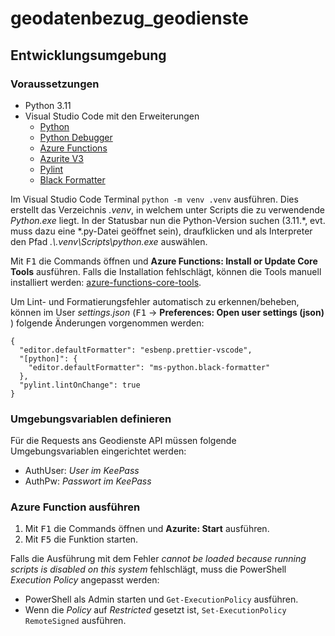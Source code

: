 # geodatenbezug_geodienste

## Entwicklungsumgebung

### Voraussetzungen

-   Python 3.11
-   Visual Studio Code mit den Erweiterungen
    -   [Python](https://marketplace.visualstudio.com/items?itemName=ms-python.python)
    -   [Python Debugger](https://marketplace.visualstudio.com/items?itemName=ms-python.debugpy)
    -   [Azure Functions](https://marketplace.visualstudio.com/items?itemName=ms-azuretools.vscode-azurefunctions)
    -   [Azurite V3](https://marketplace.visualstudio.com/items?itemName=Azurite.azurite)
    -   [Pylint](https://marketplace.visualstudio.com/items?itemName=ms-python.pylint)
    -   [Black Formatter](https://marketplace.visualstudio.com/items?itemName=ms-python.black-formatter)

Im Visual Studio Code Terminal `python -m venv .venv` ausführen. Dies erstellt das Verzeichnis _.venv_, in welchem unter Scripts die zu verwendende _Python.exe_ liegt. In der Statusbar nun die Python-Version suchen (3.11.\*, evt. muss dazu eine \*.py-Datei geöffnet sein), draufklicken und als Interpreter den Pfad _.\\.venv\Scripts\python.exe_ auswählen.

Mit <kbd>F1</kbd> die Commands öffnen und **Azure Functions: Install or Update Core Tools** ausführen. Falls die Installation fehlschlägt, können die Tools manuell installiert werden: [azure-functions-core-tools](https://github.com/Azure/azure-functions-core-tools).

Um Lint- und Formatierungsfehler automatisch zu erkennen/beheben, können im User _settings.json_ (<kbd>F1</kbd> &rarr; **Preferences: Open user settings (json)** ) folgende Änderungen vorgenommen werden:

```
{
  "editor.defaultFormatter": "esbenp.prettier-vscode",
  "[python]": {
    "editor.defaultFormatter": "ms-python.black-formatter"
  },
  "pylint.lintOnChange": true
}
```

### Umgebungsvariablen definieren

Für die Requests ans Geodienste API müssen folgende Umgebungsvariablen eingerichtet werden:

-   AuthUser: _User im KeePass_
-   AuthPw: _Passwort im KeePass_

### Azure Function ausführen

1. Mit <kbd>F1</kbd> die Commands öffnen und **Azurite: Start** ausführen.
2. Mit <kbd>F5</kbd> die Funktion starten.

Falls die Ausführung mit dem Fehler _cannot be loaded because running scripts is disabled on this system_ fehlschlägt, muss die PowerShell _Execution Policy_ angepasst werden:

-   PowerShell als Admin starten und `Get-ExecutionPolicy` ausführen.
-   Wenn die _Policy_ auf _Restricted_ gesetzt ist, `Set-ExecutionPolicy RemoteSigned` ausführen.
